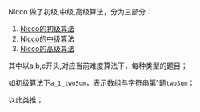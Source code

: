 Nicco 做了初级,中级,高级算法，分为三部分：

1. [Nicco的初级算法](https://github.com/OrangeJessie/Fighting_Leetcode/tree/master/Nicco的初级算法)
2. [Nicco的中级算法](https://github.com/OrangeJessie/Fighting_Leetcode/tree/master/Nicco的中级算法)
3. [Nicco的高级算法](https://github.com/OrangeJessie/Fighting_Leetcode/tree/master/Nicco的高级算法)

其中以a,b,c开头,对应当前难度算法下，每种类型的题目；

如初级算法下`a_1_twoSum`，表示数组与字符串第1题`twoSum`；

以此类推；
